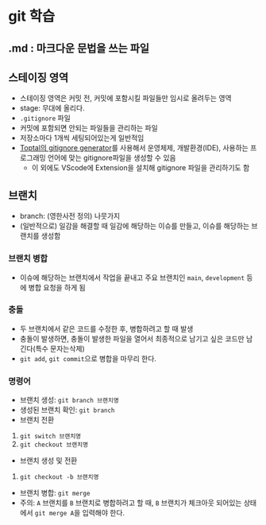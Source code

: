 # git 학습

## .md : 마크다운 문법을 쓰는 파일

## 스테이징 영역
- 스테이징 영역은 커밋 전, 커밋에 포함시킬 파일들만 임시로 올려두는 영역
- stage: 무대에 올리다.
- `.gitignore` 파일
- 커밋에 포함되면 안되는 파일들을 관리하는 파일
- 저장소마다 1개씩 세팅되어있는게 일반적임
 - [Toptal의 gitignore generator](https://www.toptal.com/developers/gitignore)를 사용해서 운영체제, 개발환경(IDE), 사용하는 프로그래밍 언어에 맞는 gitignore파일을 생성할 수 있음
    - 이 외에도 VScode에 Extension을 설치해 gitignore 파일을 관리하기도 함

## 브랜치
- branch: (영한사전 정의) 나뭇가지
- (일반적으로) 일감을 해결할 때 일감에 해당하는 이슈를 만들고, 이슈를 해당하는 브랜치를 생성함

### 브랜치 병합
- 이슈에 해당하는 브랜치에서 작업을 끝내고 주요 브랜치인 `main`, `development` 등에 병합 요청을 하게 됨

### 충돌
- 두 브랜치에서 같은 코드를 수정한 후, 병합하려고 할 때 발생
- 충돌이 발생하면, 충돌이 발생한 파일을 열어서 최종적으로 남기고 싶은 코드만 남긴다(특수 문자는삭제)
- `git add`, `git commit`으로 병합을 마무리 한다.

### 명령어
- 브랜치 생성: `git branch 브랜치명`
- 생성된 브랜치 확인: `git branch`
- 브랜치 전환
 1. `git switch 브랜치명`
 2. `git checkout 브랜치명`
 - 브랜치 생성 및 전환
 1. `git checkout -b 브랜치명`
 - 브랜치 병합: `git merge`
  - 주의: `A` 브랜치를 `B` 브랜치로 병합하려고 할 때, `B` 브랜치가 체크아웃 되어있는 상태에서 `git merge A`을 입력해야 한다.
